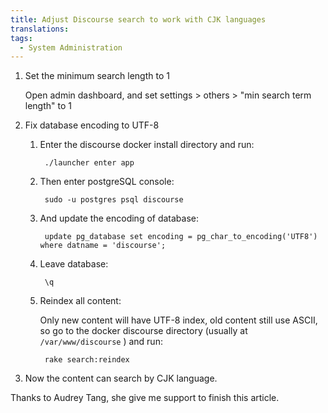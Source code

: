 ```yaml
---
title: Adjust Discourse search to work with CJK languages
translations:
tags:
  - System Administration
---
```


1. Set the minimum search length to 1

    Open admin dashboard, and set settings > others > "min search term length" to 1

2. Fix database encoding to UTF-8

    1. Enter the discourse docker install directory and run:

            ./launcher enter app

    2. Then enter postgreSQL console:

            sudo -u postgres psql discourse

    3. And update the encoding of database:

            update pg_database set encoding = pg_char_to_encoding('UTF8') where datname = 'discourse';

    4. Leave database:

            \q

    5. Reindex all content:

        Only new content will have UTF-8 index, old content still use ASCII, so go to the docker discourse directory (usually at `/var/www/discourse` ) and run:

            rake search:reindex

3. Now the content can search by CJK language.

Thanks to Audrey Tang, she give me support to finish this article.
